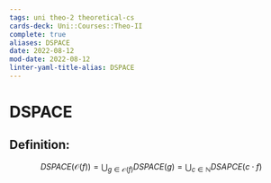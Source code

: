 ```yaml
---
tags: uni theo-2 theoretical-cs
cards-deck: Uni::Courses::Theo-II
complete: true
aliases: DSPACE
date: 2022-08-12
mod-date: 2022-08-12
linter-yaml-title-alias: DSPACE
---
```


# DSPACE

## Definition:
$$DSPACE(\mathcal{O}(f))=\bigcup_{g\in\mathcal{O}(f)}DSPACE(g)=\bigcup_{c\in\mathbb{N}}DSAPCE(c\cdot f)$$
